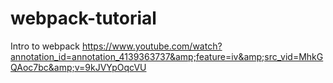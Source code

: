 # webpack-tutorial
Intro to webpack https://www.youtube.com/watch?annotation_id=annotation_4139363737&amp;feature=iv&amp;src_vid=MhkGQAoc7bc&amp;v=9kJVYpOqcVU
